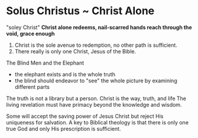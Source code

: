 # Solus Christus ~ Christ Alone
"soley Christ"
__Christ alone redeems,
nail-scarred hands reach through the void,
grace enough__

1. Christ is the sole avenue to redemption, no other path is sufficient. 
2. There really is only one Christ, Jesus of the Bible.

The Blind Men and the Elephant
- the elephant exists and is the whole truth
- the blind should endeavor to "see" the whole picture by examining different parts


The truth is not a library but a person.
Christ is the way, truth, and life 
The living revelation must have primacy beyond the knowledge and wisdom.

Some will accept the saving power of Jesus Christ but reject His uniqueness for salvation.
A key to Biblical theology is that there is only one true God and only His prescription is sufficient.


